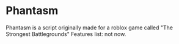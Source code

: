 # Phantasm
Phantasm is a script originally made for a roblox game called "The Strongest Battlegrounds"
Features list: not now.
